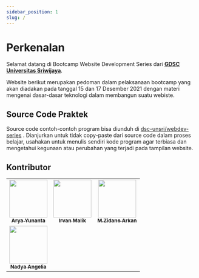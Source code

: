```yaml
---
sidebar_position: 1
slug: /
---
```


# Perkenalan

Selamat datang di Bootcamp Website Development Series
dari **[GDSC Universitas Sriwijaya](https://www.instagram.com/gdsc.unsri/)**.

Website berikut merupakan pedoman dalam pelaksanaan bootcamp yang akan diadakan pada tanggal 15 dan 17 Desember 2021
dengan materi mengenai dasar-dasar teknologi dalam membangun suatu webiste.

## Source Code Praktek

Source code contoh-contoh program bisa diunduh di [dsc-unsri/webdev-series](https://github.com/DSC-UNSRI/webdev-series)
. Dianjurkan untuk tidak copy-paste dari source code dalam proses belajar, usahakan untuk menulis sendiri kode program
agar terbiasa dan mengetahui kegunaan atau perubahan yang terjadi pada tampilan website.

## Kontributor

<table>
    <tr>
        <td align="center"><a href="https://www.linkedin.com/in/arya-yunanta-255424174/"><img src="https://avatars.githubusercontent.com/u/77351340?v=4?s=100" width="100px;" alt=""/><br /><sub><b>Arya Yunanta</b></sub></a></td>
        <td align="center"><a href="https://www.linkedin.com/in/irvanmalik48/"><img src="https://avatars.githubusercontent.com/u/71539547?v=4?s=100" width="100px;" alt=""/><br /><sub><b>Irvan Malik</b></sub></a></td>
        <td align="center"><a href="https://www.linkedin.com/in/zidane-arkan-96b1721b3/"><img src="https://avatars.githubusercontent.com/u/70956210?v=4" width="100px;" alt=""/><br /><sub><b>M.Zidane Arkan</b></sub></a></td>
    </tr>
    <tr>
        <td align="center"><a href="https://www.linkedin.com/in/nadya-angelia-1062731ba/"><img src="https://avatars.githubusercontent.com/nadyaangel" width="100px;" alt=""/><br /><sub><b>Nadya Angelia</b></sub></a></td>
    </tr>
</table>
